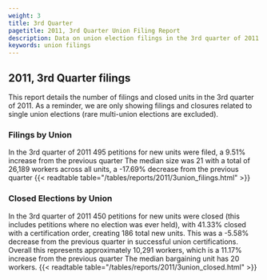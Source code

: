 ```yaml
---
weight: 3
title: 3rd Quarter
pagetitle: 2011, 3rd Quarter Union Filing Report
description: Data on union election filings in the 3rd quarter of 2011
keywords: union filings
---
```


## 2011, 3rd Quarter filings

This report details the number of filings and closed units in the 3rd quarter of 2011. As a reminder, we are only showing filings and closures related to single union elections (rare multi-union elections are excluded).

### Filings by Union
In the 3rd quarter of 2011 495 petitions for new units were filed, a 9.51% increase from the previous quarter The median size was 21 with a total of 26,189 workers across all units, a -17.69% decrease from the previous quarter
{{< readtable table="/tables/reports/2011/3union_filings.html" >}}

### Closed Elections by Union
In the 3rd quarter of 2011 450 petitions for new units were closed (this includes petitions where no election was ever held), with 41.33% closed with a certification order, creating 186 total new units. This was a -5.58% decrease from the previous quarter in successful union certifications. Overall this represents approximately 10,291 workers, which is a 11.17% increase from the previous quarter The median bargaining unit has 20 workers.
{{< readtable table="/tables/reports/2011/3union_closed.html" >}}
